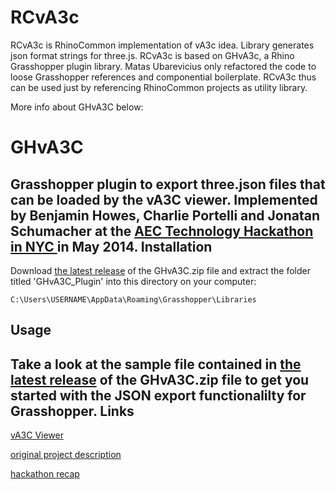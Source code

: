 RCvA3c
======

RCvA3c is RhinoCommon implementation of vA3c idea. Library generates json format strings for three.js.
RCvA3c is based on GHvA3c, a Rhino Grasshopper plugin library.
Matas Ubarevicius only refactored the code to loose Grasshopper references and componential boilerplate.
RCvA3c thus can be used just by referencing RhinoCommon projects as utility library.

More info about GHvA3C below:

GHvA3C
======

Grasshopper plugin to export three.json files that can be loaded by the vA3C viewer. 
Implemented by Benjamin Howes, Charlie Portelli and Jonatan Schumacher at the <a href="http://core.thorntontomasetti.com/aec-technology-symposium-2014/aec-technology-symposium-2014-hackathon/">AEC Technology Hackathon in NYC </a>in May 2014.
Installation
------------
Download <a href="https://github.com/va3c/GHvA3C/releases/">the latest release</a> of the GHvA3C.zip file and extract the folder titled 'GHvA3C_Plugin' into this directory on your computer: 
```
C:\Users\USERNAME\AppData\Roaming\Grasshopper\Libraries
```

Usage
-----
Take a look at the sample file contained in <a href="https://github.com/va3c/GHvA3C/releases/">the latest release</a> of the GHvA3C.zip file to get you started with the JSON export functionalilty for Grasshopper.
Links
-----
<a href="http://va3c.github.io">vA3C Viewer</a>

<a href="https://www.hackerleague.org/hackathons/aec-technology-hackathon-2014/hacks/three-dot-js-aec-viewer-model-exporters">original project description</a>

<a href="http://core.thorntontomasetti.com/va3crecap/">hackathon recap</a>
